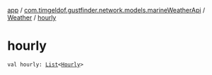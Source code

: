 [app](../../index.md) / [com.timgeldof.gustfinder.network.models.marineWeatherApi](../index.md) / [Weather](index.md) / [hourly](./hourly.md)

# hourly

`val hourly: `[`List`](https://kotlinlang.org/api/latest/jvm/stdlib/kotlin.collections/-list/index.html)`<`[`Hourly`](../-hourly/index.md)`>`